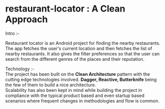 # restaurant-locator : A Clean Approach

Intro :-

Restaurant locator is an Android project for finding the nearby restaurants.
The app fetches the user's current location and then fetches the list of nearby restaurants.
It also gives the filter preferences so that the user can search from the different genres of the places and their reputation.

Technology :-
<br />The project has been built on the <b>Clean Architecture</b> pattern with the cutting edge technologies involved.
<b>Dagger, Reactive, Butterknife</b> being the few of them to build a nice architecture.
<br />Scalability has also been kept in mind while building the project in compliance with the typical product based 
and even startup based scenarios where frequent changes in methodologies and flow is common.
